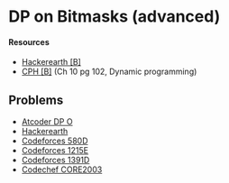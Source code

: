 # DP on Bitmasks (advanced)

#### Resources
* [Hackerearth [B]](https://www.hackerearth.com/practice/algorithms/dynamic-programming/bit-masking/tutorial/)
* [CPH [B]](https://cses.fi/book/book.pdf#page=112) (Ch 10 pg 102, Dynamic programming)

## Problems
* [Atcoder DP O](https://atcoder.jp/contests/dp/tasks/dp_o)
* [Hackerearth](https://www.hackerearth.com/practice/algorithms/dynamic-programming/bit-masking/practice-problems/algorithm/akatsuki-vs-leaf-circuit/)
* [Codeforces 580D](https://codeforces.com/problemset/problem/580/D)
* [Codeforces 1215E](https://codeforces.com/problemset/problem/1215/E)
* [Codeforces 1391D](https://codeforces.com/problemset/problem/1391/D)
* [Codechef CORE2003](https://www.codechef.com/CORE2020/problems/CORE2003)
